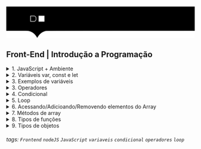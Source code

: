 ![](./hd-header.png)

## Front-End | Introdução a Programação

<details>
  <summary>1. JavaScript + Ambiente</summary>
  
  ### O que é o JavaScript?
  - É uma linguagem de programação interpretada
  - Permite criar aplicativo mobile, desktop, web, etc.
  - É usado no front-end e no back-end ([Nodejs](https://nodejs.org/en/))

  ----------------------------------------------------
  ### ECMAScript + JavaScript
  - [ECMAScript](https://www.ecma-international.org) é uma versão da linguagem JavaScript
  - ECMAScript 2021 é a versão mais recente da linguagem
  - Desde 2015, é lançado uma versão todo ano  

----------------------------------------------------

  ### Temos 2 ambientes para executar o JS
  - Console do [Developer Tools](https://developer.mozilla.org/pt-BR/docs/Tools) `Atalho F12`
   
  ![fetch](./assets/01.png)
  ----------------------------------------------------
  - Terminal do Sistema Operacional com [Nodejs](https://nodejs.org/docs/latest-v17.x/api/console.html#console)
   
  ![fetch](./assets/02.png)
  
</details>



<details>

<summary>2. Variáveis var, const e let</summary>
  
  ### O que são variáveis?
  - Uma variável é um espaço na memória do computador para armazenar um valor.
  - Uma variável pode ser do tipo:
    - String
    - Number
    - Boolean
    - Object
    - Array
    - Function
    - Undefined
    - Null  
  
   > Podemos declaras variáveis usando `var`, `const` ou `let`.

----------------------------------------------------
  ### Declarando variáveis com `var`
  > Quando declaramos uma variável com palavra reservada `var`,  ela poderá ser acessada de qualquer lugar do código, pois ela é `elevada`[hoisting](https://developer.mozilla.org/pt-BR/docs/Glossary/Hoisting) para o topo do contexto do código de execução.
  
  ```js
  console.log('Welcome ' + name); 
  var name = 'Sara';
  ```

  > No exemplo acima, a variável `name` é elevada para o topo do contexto do código de execução, e logo após a execução do `console.log`, a variável `name` é acessada.
  > Porém o valor da variável `name` é `undefined`, pois o seu valor ainda não foi definido. Somente após a o `console.log` ser executada, o valor da variável `name` é definido.

  ### Declarando variáveis com `const`
  > Quando declaramos uma variável com palavra reservada `const`, ela não poderá ser alterada, pois ela é `constante`.
    
  ```js
  const name = 'Sara';
  console.log(name);
  name = 'João';  // Erro!
  ```

  > No exemplo acima, a variável `name` é declara e atribuida o valor para ela, ao tentar alterar o valor inicial por outro, é lançado um erro, pois a variável `name` é `constante`.

  ### Declarando variáveis com `let`
  > Quando declaramos uma variável com palavra reservada `let`, ela poderá ser alterada, pois ela é `locavel`.
    
  ```js
  let name = 'Sara';
  console.log(name);
  name = 'João';  // Ok!
  ```

  > No exemplo acima, a variável `name` é declara e atribuida o valor para ela, ao tentar alterar o valor inicial por outro, o valor é alterado, pois a variável `name` é `locavel`.

  > OBS: Quando declaramos variáveis com `let` ou `const`, elas só podem ser acessadas, depois de serem declaradas, pois elas não sofrem hoisting que é o processo de elevar as variáveis para o topo do contexto do código de execução.

  EX: 
  ```js
  console.log('Welcome ' + name); // Erro!
  const name = 'Sara';
  ```

  > No exemplo acima, a variável `name` não é elevada para o topo do contexto do código de execução, pois ela só foi declarada depois do `console.log`, sendo que o correto é declara a variável `name` antes do `console.log`, pois ela só pode ser acessada depois de ser declarada. 
</details>

<details>
  <summary>3. Exemplos de variáveis</summary>
  
  ### O que são variáveis?
  > As variáveis armazenam dados que podem ser definidos, atualizados e recuperados. Os valores atribuidos a uma variável têm um tipo. 

  ### Tipos básicos variáveis
  - String: texto
  > Variáveis de texto são declaradas com aspas duplas ou simples.

   
  ```js
  var nome = 'Sara';
  console.log(nome); // Sara
  ```
  ----------------------------------------------------
  - Number: números
  > Variáveis de números são declaradas com números inteiros/decimais e positivos/negativos. Decimais são declaradas com ponto.

   
  ```js
  var idade = 20;
  console.log(idade); // 20
  ```
  ----------------------------------------------------
  - Boolean: verdadeiro ou falso
  > Variáveis booleanas são declaradas com o valor `true` ou `false`.

   
  ```js
  var isTrue = true;
  console.log(isTrue); // true
  ```
  ----------------------------------------------------
  - Object: objeto
  > Variáveis de objeto são declaradas com chaves. Um objeto é uma coleção de pares chave/valor.

   
  ```js
  var obj = {
    nome: 'Sara',
    idade: 20
  };
  console.log(obj); // { nome: 'Sara', idade: 20 }
  ```
  ----------------------------------------------------
  - Array: lista
  > Variáveis de lista são declaradas com colchetes. Uma lista é uma coleção de valores.
   
  ```js
  var lista = [1, 2, 3, 4, 5];
  console.log(lista); // [ 1, 2, 3, 4, 5 ]
  ```
  ----------------------------------------------------
  - Function: função
  > Variáveis de função são declaradas com parênteses. Uma função é um bloco de código que executa uma tarefa específica.
   
  ```js
  function welcome() {
    console.log('Welcome Jonh');
  }
  welcome();
  ```
  ----------------------------------------------------
  - Undefined: indefinido
  > Variáveis indefinidas são declaradas sem nenhum valor.
   
  ```js
  var nome;
  console.log(nome); // undefined
  ```
  ----------------------------------------------------
  - Null: nulo
  > Variáveis nulas são declaradas com o valor `null`.

  ```js
  var nome = null;
  console.log(nome); // null
  ```
</details>

<details>
  <summary>3. Operadores </summary>
  
  - O que são operadores?
  > Os operadores são os símbolos que realizam operações matemáticas, lógicas e de comparação.

  - [Operadores aritméticos](https://developer.mozilla.org/pt-BR/docs/Web/JavaScript/Reference/Operators/Arithmetic_Operators)
  
  ```js
  const x = 10;
  const y = 2;
  let resultado = 0;
  resultado = x + y; // 12
  resultado = x - y; // 8
  resultado = x * y; // 20
  resultado = x / y; // 5
  resultado = x % y; // 0
  ```
  ----------------------------------------------------
  - [Operadores atribuição](https://developer.mozilla.org/pt-BR/docs/Web/JavaScript/Reference/Operators/Atribui%C3%A7%C3%A3o)
    
  ```js
  let x = 10;
  x += 2; // 12
  x -= 2; // 10
  x *= 2; // 20
  x /= 2; // 10
  x %= 2; // 0
  ``` 
  ----------------------------------------------------
  - [Operadores comparação](https://developer.mozilla.org/pt-BR/docs/Web/JavaScript/Reference/Operators/Comparison_Operators)
  
  ```js
  const x = 10;
  const y = 2;
  let resultado = false;
  resultado = x > y; // false
  resultado = x < y; // true
  resultado = x >= y; // false
  resultado = x <= y; // true
  resultado = x == y; // false
  resultado = x != y; // true
  ```
  ----------------------------------------------------
  - [Operadores lógicos](https://developer.mozilla.org/pt-BR/docs/Web/JavaScript/Reference/Operators/Logical_Operators)
  
  ```js
   
  ```js
  const x = 10;
  const y = 2;
  let resultado = false;
  resultado = x > y && x > 5; // false
  resultado = x > y || x > 5; // true
  resultado = !(x > y); // false
  ```
</details>

<details>
  <summary>4. Condicional </summary>
  
  - O que são condicionais?
  > Condicionais são estruturas de decisão que permitem decidir se uma determinada ação deve ser executada ou não.

  - [if/else](https://developer.mozilla.org/pt-BR/docs/Web/JavaScript/Reference/Statements/if...else)
  
  ```js
  const x = 10;
  const y = 2;
  let resultado = 0;
  if (x > y) { // Se x for maior que y
    resultado = x;
  } else { // Senão
    resultado = y;
  }
  ```
  ----------------------------------------------------
  - [if/else if/else](https://developer.mozilla.org/pt-BR/docs/Web/JavaScript/Reference/Statements/if...else)
  
  ```js
  const x = 10;
  const y = 2;
  let resultado = 0;
  if (x > y) { // Se x for maior que y
    resultado = x;
  } else if (x < y) { // Senão, se x for menor que y
    resultado = y;
  } else { // Senão
    resultado = 0;
  }
  ```
  ----------------------------------------------------
  - [ternário](https://pt.wikipedia.org/wiki/Operador_ternário)
  
  ```js
  const x = 10;
  const y = 2;
  let resultado = 0;
  resultado = x > y ? x : y; // Se x for maior que y, retorna x, senão retorna y
  ```
  ----------------------------------------------------
  - [switch](https://developer.mozilla.org/pt-BR/docs/Web/JavaScript/Reference/Statements/switch)
  
  ```js
  const dia = 'segunda';
  switch (dia) {
    case 'segunda':
      console.log('Hoje é segunda-feira');
      break;
    case 'terça':
      console.log('Hoje é terça-feira');
      break;
    case 'quarta':
      console.log('Hoje é quarta-feira');
      break;
    case 'quinta':
      console.log('Hoje é quinta-feira');
      break;
    case 'sexta':
      console.log('Hoje é sexta-feira');
      break;
    case 'sábado':
      console.log('Hoje é sábado');
      break;
    case 'domingo':
      console.log('Hoje é domingo');
      break;
    default:
      console.log('Dia inválido');
      break;
  }
  ```    
</details>

<details>
  <summary>5. Loop </summary>
  
  - O que são loops?
  > Loops são estruturas de repetição que permitem executar determinada ação várias vezes.

  - [for](https://developer.mozilla.org/pt-BR/docs/Web/JavaScript/Reference/Statements/for)
  
  ```js
  for (let i = 0; i < 10; i++) { // O for percorre todos os elementos do array
    console.log(i);
  }
  ```

  - [while](https://developer.mozilla.org/pt-BR/docs/Web/JavaScript/Reference/Statements/while)
  
  ```js
  let i = 0;
  while (i < 10) { // O while percorre todos os elementos do array
    console.log(i);
    i++;
  }
  ```

  - [do while](https://developer.mozilla.org/pt-BR/docs/Web/JavaScript/Reference/Statements/do...while)
  
  ```js
  let i = 0;
  do { // O do while percorre todos os elementos do array
    console.log(i);
    i++;
  } while (i < 10);
  ```

  > OBS: Existe outros loops for of e forEach que podem ser usados para percorrer arrays.  

</details>

<details>
  <summary>6. Acessando/Adicioando/Removendo elementos do Array </summary>

  - Acessando elementos de um array
  
  ```js
  const lista = [1, 2, 3, 4, 5];
  console.log(lista[0]); // 1
  console.log(lista[1]); // 2
  ```

  - Pecorrendo elementos de um array com [for](https://developer.mozilla.org/pt-BR/docs/Web/JavaScript/Reference/Statements/for)
  
  ```js
  const lista = [1, 2, 3, 4, 5];
  for (let i = 0; i < lista.length; i++) { // O for percorre todos os elementos do array
    console.log(lista[i]);
  }
  ```

  - Pecorrendo elementos de um array com [for...of](https://developer.mozilla.org/pt-BR/docs/Web/JavaScript/Reference/Statements/for...of)
  
  ```js
  const lista = [1, 2, 3, 4, 5];
  for (let item of lista) { // item é uma variável temporária
    console.log(item);
  }
  ```
 - Pecorrendo elementos de um array com [forEach](https://developer.mozilla.org/pt-BR/docs/Web/JavaScript/Reference/Global_Objects/Array/forEach)
  
  ```js
  const lista = [1, 2, 3, 4, 5];
  lista.forEach(function(item) { // item é uma variável temporária
    console.log(item);
  });
  ```
  ----------------------------------------------------
  - Adicionando elemento no final de um array
  
  ```js
  const lista = [1, 2, 3, 4, 5];
  lista.push(6); // Adiciona o elemento 6 no final do array
  console.log(lista); // [1, 2, 3, 4, 5, 6]
  ```
  ----------------------------------------------------
  - Removendo elemento do final de um array
  
  ```js
  const lista = [1, 2, 3, 4, 5];
  lista.pop(); // Remove o último elemento do array
  console.log(lista); // [1, 2, 3, 4]
  ```
  ----------------------------------------------------
  - Removendo elemento do ínicio de um array
  
  ```js
  const lista = [1, 2, 3, 4, 5];
  lista.shift(); // Remove o primeiro elemento do array
  console.log(lista); // [2, 3, 4, 5]
  ```
  ----------------------------------------------------
  - Adicionando elemento no ínicio de um array
  
  ```js
  const lista = [1, 2, 3, 4, 5];
  lista.unshift(0); // Adiciona o elemento 0 no início do array
  console.log(lista); // [0, 1, 2, 3, 4, 5]
  ```
  ----------------------------------------------------
  - Remoção de uma quantidade `X` de elementos iniciando de uma posição do array
  
  ```js
  const lista = [1, 2, 3, 4, 5];
  lista.splice(2, 3); // Remove 3 elementos iniciando da posição 2
  console.log(lista); // [1, 2]
  ```
</details>


<details>
  <summary>7. Métodos de array </summary>

  - Método [`.map`](https://developer.mozilla.org/pt-BR/docs/Web/JavaScript/Reference/Global_Objects/Array/map)
  
  ```js
  const lista = [1, 2, 3, 4, 5];
  const listaDois = lista.map( (item) =>  { // item é uma variável temporária
    return item * 2;
  });
  console.log(listaDois); // [2, 4, 6, 8, 10]
  ```
  > OBS: No exemplo acima, a condinção é pega cada item é multiplicar por 2, retornando um novo array.
  ----------------------------------------------------
  - Método [`.filter`](https://developer.mozilla.org/pt-BR/docs/Web/JavaScript/Reference/Global_Objects/Array/filter)

  ```js
  const lista = [1, 2, 3, 4, 5];
  const listaDois = lista.filter( (item) => { // item é uma variável temporária
    return item % 2 === 0;
  });
  console.log(listaDois); // [2, 4, 6]
  ```
  > OBS: No exemplo acima está filtrando os elementos pares, está pegando cada elemento e verificando se o resto é igual a 0, se for, retorna um novo array com elementos pares.
  ----------------------------------------------------
  - Método [`.reduce`](https://developer.mozilla.org/pt-BR/docs/Web/JavaScript/Reference/Global_Objects/Array/reduce)
  
  ```js
  const lista = [1, 2, 3, 4, 5];
  const soma = lista.reduce( (total, item) => { // total é inicializado como 0 e item é uma variável temporária
    return total + item;
  });
  console.log(soma); // 15
  ```
  > OBS: No exemplo acima, o `reduce` recebe dois parâmentros, o total é a variável que irá receber o valor do total e o item é a variável que irá receber cada item do array. O novo array é somando cada item com o total, retornando a soma total.
  ----------------------------------------------------
  - Método [`.find`](https://developer.mozilla.org/pt-BR/docs/Web/JavaScript/Reference/Global_Objects/Array/find)
  
  ```js
  const lista = [1, 2, 3, 4, 5];
  const item = lista.find( (item) => { // item é uma variável temporária
    return item === 3;
  });
  console.log(item); // 3
  ```
  > OBS: No exemplo acima, o `find` está verificando se o item é igual a 3, se for, retorna o item.
  ----------------------------------------------------

  - Método [`.some`](https://developer.mozilla.org/pt-BR/docs/Web/JavaScript/Reference/Global_Objects/Array/some)
  
  ```js
  const lista = [1, 2, 3, 4, 5];
  const temPar = lista.some( (item) => { // item é uma variável temporária
    return item % 2 === 0;
  });
  console.log(temPar); // true
  ```
  > OBS: No exemplo acima, o `some` está verificando se algum item é par, se for, retorna true.
  ----------------------------------------------------
  - Método [`.every`](https://developer.mozilla.org/pt-BR/docs/Web/JavaScript/Reference/Global_Objects/Array/every)
  
  ```js
  const lista = [1, 2, 3, 4, 5];
  const temPar = lista.every( (item) => { // item é uma variável temporária
    return item % 2 === 0;
  });
  console.log(temPar); // false
  ```
  > OBS: No exemplo acima, o `every` está verificando se todos os items são pares, se for, retorna true.
  ----------------------------------------------------
  - Método [`.sort`](https://developer.mozilla.org/pt-BR/docs/Web/JavaScript/Reference/Global_Objects/Array/sort)
  
  ```js
  const lista = [5, 3, 1, 4, 2];
  const listaOrdenada = lista.sort( (a, b) => { // a e b são variáveis temporárias
    return a - b;
  });
  console.log(listaOrdenada); // [1, 2, 3, 4, 5]
  ```
  > OBS: No exemplo acima, o `sort` está ordenando os elementos do array, retornando um novo array ordenado.
  ----------------------------------------------------
  - Método [`.reverse`](https://developer.mozilla.org/pt-BR/docs/Web/JavaScript/Reference/Global_Objects/Array/reverse)  
  
  ```js
  const lista = [1, 2, 3, 4, 5];
  const listaInvertida = lista.reverse();
  console.log(listaInvertida); // [5, 4, 3, 2, 1]
  ```
  > OBS: No exemplo acima, o `reverse` está inverte os elementos do array, retornando um novo array invertido.
  ----------------------------------------------------
  - Método [`.join`](https://developer.mozilla.org/pt-BR/docs/Web/JavaScript/Reference/Global_Objects/Array/join)
  
  ```js
  const lista = [1, 2, 3, 4, 5];
  const listaString = lista.join(' - ');
  console.log(listaString); // 1 - 2 - 3 - 4 - 5
  ```
  > OBS: No exemplo acima, o `join` está juntando os elementos do array, retornando uma string.
  ----------------------------------------------------
  - Método [`.toString`](https://developer.mozilla.org/pt-BR/docs/Web/JavaScript/Reference/Global_Objects/Array/toString)
  
  ```js
  const lista = [1, 2, 3, 4, 5];
  const listaString = lista.toString();
  console.log(listaString); // 1,2,3,4,5
  ```
  > OBS: No exemplo acima, o `toString` está transformando o array em string, retornando uma string.
  ----------------------------------------------------
  - Método [`.concat`](https://developer.mozilla.org/pt-BR/docs/Web/JavaScript/Reference/Global_Objects/Array/concat)
  
  ```js
  const lista = [1, 2, 3, 4, 5];
  const listaDois = [6, 7, 8, 9, 10];
  const listaConcatenada = lista.concat(listaDois);
  console.log(listaConcatenada); // [1, 2, 3, 4, 5, 6, 7, 8, 9, 10]
  ```
  > OBS: No exemplo acima, o `concat` está concatenando dois arrays, retornando um novo array.
  ----------------------------------------------------
  - Método [`.slice`](https://developer.mozilla.org/pt-BR/docs/Web/JavaScript/Reference/Global_Objects/Array/slice)
  
  ```js
  const lista = [1, 2, 3, 4, 5];
  const listaDois = lista.slice(2, 4);
  console.log(listaDois); // [3, 4]
  ```
  > OBS: No exemplo acima, o `slice` está pegando dois parâmetros, o primeiro é o índice inicial e o segundo é o índice final, retornando um novo array.
  ----------------------------------------------------
  - Método [`.splice`](https://developer.mozilla.org/pt-BR/docs/Web/JavaScript/Reference/Global_Objects/Array/splice)
  
  ```js
  const lista = [1, 2, 3, 4, 5];
  const listaDois = lista.splice(2, 2);
  console.log(listaDois); // [3, 4]
  ```
  > OBS: No exemplo acima, o `splice` está pegando dois parâmetros, o primeiro é o índice inicial e o segundo é o número de elementos a serem removidos, retornando um novo array.

</details>

<details>
  <summary>8. Tipos de funções </summary>

  - Função [`function`](https://developer.mozilla.org/pt-BR/docs/Web/JavaScript/Reference/Statements/function)
  
  ```js
  function soma(a, b) {
    return a + b;
  }
  console.log(soma(1, 2)); // 3
  ```
  > OBS: No exemplo acima, a função `soma` recebe dois parâmetros, os argumentos passados são `a` e `b`, e o retorno é a soma dos dois.
  ----------------------------------------------------

  - Função [`arrow function`](https://developer.mozilla.org/pt-BR/docs/Web/JavaScript/Reference/Functions/Arrow_functions)
  
  ```js
  const soma = (a, b) => {
    return a + b;
  }
  console.log(soma(1, 2)); // 3
  ```
  > OBS: No exemplo acima, a função `soma` recebe dois parâmetros, os argumentos passados são `a` e `b`, e o retorno é a soma dos dois.
  ----------------------------------------------------
  - Função `arrow function` com retorno implícito
  
  ```js
  const soma = (a, b) => a + b;
  console.log(soma(1, 2)); // 3
  ```
  > OBS: No exemplo acima, a função `soma` recebe dois parâmetros, os argumentos passados são `a` e `b`, e o retorno é a soma dos dois. O `return` é implícito, pois só temos uma linha de código. 
</details>

<details>
  <summary>9. Tipos de objetos </summary>

  - Objeto [`Object`](https://developer.mozilla.org/pt-BR/docs/Web/JavaScript/Reference/Global_Objects/Object)
    
  ```js
  const pessoa = {
    nome: 'Pedro',
    idade: 20
  };
  console.log(pessoa.nome); // Pedro
  ```
  > OBS: No exemplo acima, o objeto `pessoa` possui dois atributos, `nome` e `idade`, e o valor de `nome` é `Pedro`.
  ----------------------------------------------------
  - Objeto [`Array`](https://developer.mozilla.org/pt-BR/docs/Web/JavaScript/Reference/Global_Objects/Array)
  
  ```js
  const pessoa = [
    {'Pedro', 20},
    {'João', 25},
    {'Maria', 30}];
  console.log(pessoa[0]); // {'Pedro', 20}
  ```
  > OBS: No exemplo acima, o objeto `pessoa` é um array de objetos, e o primeiro objeto possui dois atributos, `nome` e `idade`, e o valor de `nome` é `Pedro`.
</details>


###### tags: `Frontend` `nodeJS` `JavaScript` `variaveis` `condicional` `operadores` `loop`